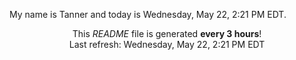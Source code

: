 My name is Tanner and today is Wednesday, May 22, 2:21 PM EDT.

<p align="center">This <i>README</i> file is generated <b>every 3 hours</b>!</br>Last refresh: Wednesday, May 22, 2:21 PM EDT<br /></p>
